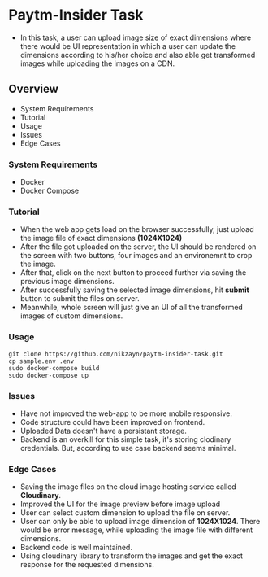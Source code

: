 # Paytm-Insider Task
- In this task, a user can upload image size of exact dimensions where there would be UI representation in which a user can update the dimensions according to his/her choice and also able get transformed images while uploading the images on a CDN.

## Overview
- System Requirements
- Tutorial
- Usage
- Issues
- Edge Cases

### System Requirements
- Docker
- Docker Compose

### Tutorial
- When the web app gets load on the browser successfully, just upload the image file of exact dimensions **(1024X1024)**
- After the file got uploaded on the server, the UI should be rendered on the screen with two buttons, four images and an environemnt to crop the image.
- After that, click on the next button to proceed further via saving the previous image dimensions.
- After successfully saving the selected image dimensions, hit **submit** button to submit the files on server.
- Meanwhile, whole screen will just give an UI of all the transformed images of custom dimensions.

### Usage
```
git clone https://github.com/nikzayn/paytm-insider-task.git
cp sample.env .env
sudo docker-compose build
sudo docker-compose up
```

### Issues
- Have not improved the web-app to be more mobile responsive.
- Code structure could have been improved on frontend.
- Uploaded Data doesn't have a persistant storage.
- Backend is an overkill for this simple task, it's storing clodinary credentials. But, according to use case backend seems minimal.

### Edge Cases
- Saving the image files on the cloud image hosting service called **Cloudinary**.
- Improved the UI for the image preview before image upload
- User can select custom dimension to upload the file on server.
- User can only be able to upload image dimension of **1024X1024**. There would be error message, while uploading the image file with different dimensions.
- Backend code is well maintained.
- Using cloudinary library to transform the images and get the exact response for the requested dimensions.
